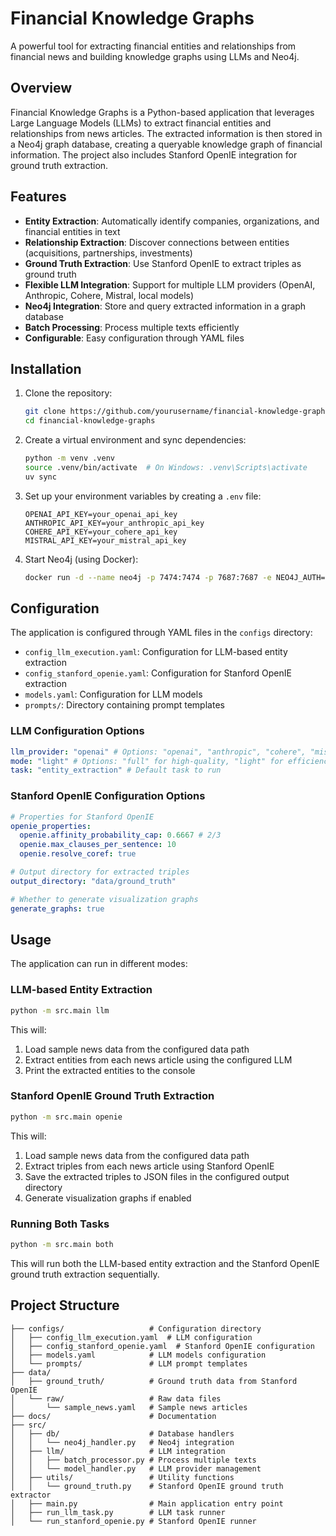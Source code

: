 # Financial Knowledge Graphs

A powerful tool for extracting financial entities and relationships from financial news and building knowledge graphs using LLMs and Neo4j.

## Overview

Financial Knowledge Graphs is a Python-based application that leverages Large Language Models (LLMs) to extract financial entities and relationships from news articles. The extracted information is then stored in a Neo4j graph database, creating a queryable knowledge graph of financial information. The project also includes Stanford OpenIE integration for ground truth extraction.

## Features

- **Entity Extraction**: Automatically identify companies, organizations, and financial entities in text
- **Relationship Extraction**: Discover connections between entities (acquisitions, partnerships, investments)
- **Ground Truth Extraction**: Use Stanford OpenIE to extract triples as ground truth
- **Flexible LLM Integration**: Support for multiple LLM providers (OpenAI, Anthropic, Cohere, Mistral, local models)
- **Neo4j Integration**: Store and query extracted information in a graph database
- **Batch Processing**: Process multiple texts efficiently
- **Configurable**: Easy configuration through YAML files

## Installation

1. Clone the repository:

   ```bash
   git clone https://github.com/yourusername/financial-knowledge-graphs.git
   cd financial-knowledge-graphs
   ```

2. Create a virtual environment and sync dependencies:

   ```bash
   python -m venv .venv
   source .venv/bin/activate  # On Windows: .venv\Scripts\activate
   uv sync
   ```

3. Set up your environment variables by creating a `.env` file:

   ```
   OPENAI_API_KEY=your_openai_api_key
   ANTHROPIC_API_KEY=your_anthropic_api_key
   COHERE_API_KEY=your_cohere_api_key
   MISTRAL_API_KEY=your_mistral_api_key
   ```

4. Start Neo4j (using Docker):
   ```bash
   docker run -d --name neo4j -p 7474:7474 -p 7687:7687 -e NEO4J_AUTH=neo4j/password neo4j
   ```

## Configuration

The application is configured through YAML files in the `configs` directory:

- `config_llm_execution.yaml`: Configuration for LLM-based entity extraction
- `config_stanford_openie.yaml`: Configuration for Stanford OpenIE extraction
- `models.yaml`: Configuration for LLM models
- `prompts/`: Directory containing prompt templates

### LLM Configuration Options

```yaml
llm_provider: "openai" # Options: "openai", "anthropic", "cohere", "mistral", "local"
mode: "light" # Options: "full" for high-quality, "light" for efficiency
task: "entity_extraction" # Default task to run
```

### Stanford OpenIE Configuration Options

```yaml
# Properties for Stanford OpenIE
openie_properties:
  openie.affinity_probability_cap: 0.6667 # 2/3
  openie.max_clauses_per_sentence: 10
  openie.resolve_coref: true

# Output directory for extracted triples
output_directory: "data/ground_truth"

# Whether to generate visualization graphs
generate_graphs: true
```

## Usage

The application can run in different modes:

### LLM-based Entity Extraction

```bash
python -m src.main llm
```

This will:

1. Load sample news data from the configured data path
2. Extract entities from each news article using the configured LLM
3. Print the extracted entities to the console

### Stanford OpenIE Ground Truth Extraction

```bash
python -m src.main openie
```

This will:

1. Load sample news data from the configured data path
2. Extract triples from each news article using Stanford OpenIE
3. Save the extracted triples to JSON files in the configured output directory
4. Generate visualization graphs if enabled

### Running Both Tasks

```bash
python -m src.main both
```

This will run both the LLM-based entity extraction and the Stanford OpenIE ground truth extraction sequentially.

<!--

## Advanced Usage

### Entity Extraction

### Relationship Extraction

### Storing in Neo4j
-->

## Project Structure

```
├── configs/                   # Configuration directory
│   ├── config_llm_execution.yaml  # LLM configuration
│   ├── config_stanford_openie.yaml  # Stanford OpenIE configuration
│   ├── models.yaml            # LLM models configuration
│   └── prompts/               # LLM prompt templates
├── data/
│   ├── ground_truth/          # Ground truth data from Stanford OpenIE
│   └── raw/                   # Raw data files
│       └── sample_news.yaml   # Sample news articles
├── docs/                      # Documentation
├── src/
│   ├── db/                    # Database handlers
│   │   └── neo4j_handler.py   # Neo4j integration
│   ├── llm/                   # LLM integration
│   │   ├── batch_processor.py # Process multiple texts
│   │   └── model_handler.py   # LLM provider management
│   ├── utils/                 # Utility functions
│   │   └── ground_truth.py    # Stanford OpenIE ground truth extractor
│   ├── main.py                # Main application entry point
│   ├── run_llm_task.py        # LLM task runner
│   └── run_stanford_openie.py # Stanford OpenIE runner
```
